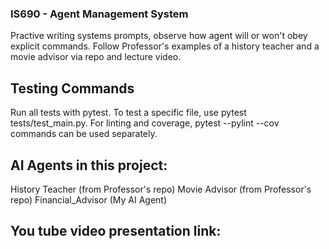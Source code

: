 ### IS690 - Agent Management System

Practive writing systems prompts, observe how agent will or won't obey explicit commands.
Follow Professor's examples of a history teacher and a movie advisor via repo and lecture video.

## Testing Commands
Run all tests with pytest.
To test a specific file, use pytest tests/test_main.py.
For linting and coverage, pytest --pylint --cov commands can be used separately.

## AI Agents in this project:
History Teacher (from Professor's repo)
Movie Advisor (from Professor's repo)
Financial_Advisor (My AI Agent)

## You tube video presentation link:
